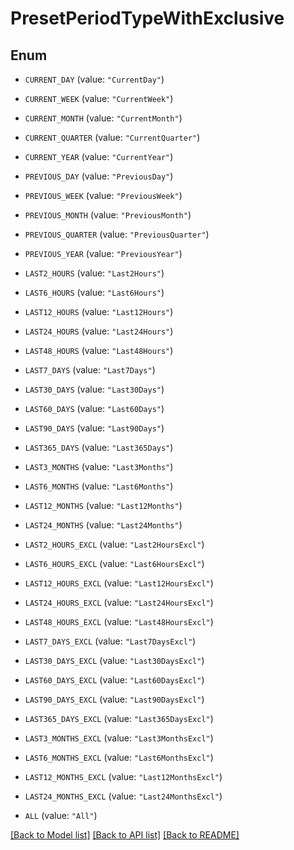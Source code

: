 # PresetPeriodTypeWithExclusive

## Enum


* `CURRENT_DAY` (value: `"CurrentDay"`)

* `CURRENT_WEEK` (value: `"CurrentWeek"`)

* `CURRENT_MONTH` (value: `"CurrentMonth"`)

* `CURRENT_QUARTER` (value: `"CurrentQuarter"`)

* `CURRENT_YEAR` (value: `"CurrentYear"`)

* `PREVIOUS_DAY` (value: `"PreviousDay"`)

* `PREVIOUS_WEEK` (value: `"PreviousWeek"`)

* `PREVIOUS_MONTH` (value: `"PreviousMonth"`)

* `PREVIOUS_QUARTER` (value: `"PreviousQuarter"`)

* `PREVIOUS_YEAR` (value: `"PreviousYear"`)

* `LAST2_HOURS` (value: `"Last2Hours"`)

* `LAST6_HOURS` (value: `"Last6Hours"`)

* `LAST12_HOURS` (value: `"Last12Hours"`)

* `LAST24_HOURS` (value: `"Last24Hours"`)

* `LAST48_HOURS` (value: `"Last48Hours"`)

* `LAST7_DAYS` (value: `"Last7Days"`)

* `LAST30_DAYS` (value: `"Last30Days"`)

* `LAST60_DAYS` (value: `"Last60Days"`)

* `LAST90_DAYS` (value: `"Last90Days"`)

* `LAST365_DAYS` (value: `"Last365Days"`)

* `LAST3_MONTHS` (value: `"Last3Months"`)

* `LAST6_MONTHS` (value: `"Last6Months"`)

* `LAST12_MONTHS` (value: `"Last12Months"`)

* `LAST24_MONTHS` (value: `"Last24Months"`)

* `LAST2_HOURS_EXCL` (value: `"Last2HoursExcl"`)

* `LAST6_HOURS_EXCL` (value: `"Last6HoursExcl"`)

* `LAST12_HOURS_EXCL` (value: `"Last12HoursExcl"`)

* `LAST24_HOURS_EXCL` (value: `"Last24HoursExcl"`)

* `LAST48_HOURS_EXCL` (value: `"Last48HoursExcl"`)

* `LAST7_DAYS_EXCL` (value: `"Last7DaysExcl"`)

* `LAST30_DAYS_EXCL` (value: `"Last30DaysExcl"`)

* `LAST60_DAYS_EXCL` (value: `"Last60DaysExcl"`)

* `LAST90_DAYS_EXCL` (value: `"Last90DaysExcl"`)

* `LAST365_DAYS_EXCL` (value: `"Last365DaysExcl"`)

* `LAST3_MONTHS_EXCL` (value: `"Last3MonthsExcl"`)

* `LAST6_MONTHS_EXCL` (value: `"Last6MonthsExcl"`)

* `LAST12_MONTHS_EXCL` (value: `"Last12MonthsExcl"`)

* `LAST24_MONTHS_EXCL` (value: `"Last24MonthsExcl"`)

* `ALL` (value: `"All"`)


[[Back to Model list]](../README.md#documentation-for-models) [[Back to API list]](../README.md#documentation-for-api-endpoints) [[Back to README]](../README.md)


